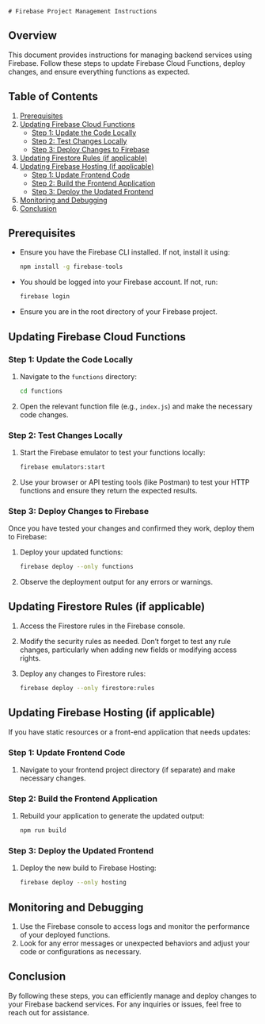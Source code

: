 
    # Firebase Project Management Instructions

## Overview

This document provides instructions for managing backend services using Firebase. Follow these steps to update Firebase Cloud Functions, deploy changes, and ensure everything functions as expected.

## Table of Contents

1. [Prerequisites](#prerequisites)
2. [Updating Firebase Cloud Functions](#updating-firebase-cloud-functions)
   - [Step 1: Update the Code Locally](#step-1-update-the-code-locally)
   - [Step 2: Test Changes Locally](#step-2-test-changes-locally)
   - [Step 3: Deploy Changes to Firebase](#step-3-deploy-changes-to-firebase)
3. [Updating Firestore Rules (if applicable)](#updating-firestore-rules-if-applicable)
4. [Updating Firebase Hosting (if applicable)](#updating-firebase-hosting-if-applicable)
   - [Step 1: Update Frontend Code](#step-1-update-frontend-code)
   - [Step 2: Build the Frontend Application](#step-2-build-the-frontend-application)
   - [Step 3: Deploy the Updated Frontend](#step-3-deploy-the-updated-frontend)
5. [Monitoring and Debugging](#monitoring-and-debugging)
6. [Conclusion](#conclusion)

## Prerequisites

- Ensure you have the Firebase CLI installed. If not, install it using:

  ```bash
  npm install -g firebase-tools
  ```

- You should be logged into your Firebase account. If not, run:

  ```bash
  firebase login
  ```

- Ensure you are in the root directory of your Firebase project.

## Updating Firebase Cloud Functions

### Step 1: Update the Code Locally

1. Navigate to the `functions` directory:

   ```bash
   cd functions
   ```

2. Open the relevant function file (e.g., `index.js`) and make the necessary code changes.

### Step 2: Test Changes Locally

1. Start the Firebase emulator to test your functions locally:

   ```bash
   firebase emulators:start
   ```

2. Use your browser or API testing tools (like Postman) to test your HTTP functions and ensure they return the expected results.

### Step 3: Deploy Changes to Firebase

Once you have tested your changes and confirmed they work, deploy them to Firebase:

1. Deploy your updated functions:

   ```bash
   firebase deploy --only functions
   ```

2. Observe the deployment output for any errors or warnings.

## Updating Firestore Rules (if applicable)

1. Access the Firestore rules in the Firebase console.

2. Modify the security rules as needed. Don’t forget to test any rule changes, particularly when adding new fields or modifying access rights.

3. Deploy any changes to Firestore rules:

   ```bash
   firebase deploy --only firestore:rules
   ```

## Updating Firebase Hosting (if applicable)

If you have static resources or a front-end application that needs updates:

### Step 1: Update Frontend Code

1. Navigate to your frontend project directory (if separate) and make necessary changes.

### Step 2: Build the Frontend Application

1. Rebuild your application to generate the updated output:

   ```bash
   npm run build
   ```

### Step 3: Deploy the Updated Frontend

1. Deploy the new build to Firebase Hosting:

   ```bash
   firebase deploy --only hosting
   ```

## Monitoring and Debugging

1. Use the Firebase console to access logs and monitor the performance of your deployed functions.
2. Look for any error messages or unexpected behaviors and adjust your code or configurations as necessary.

## Conclusion

By following these steps, you can efficiently manage and deploy changes to your Firebase backend services. For any inquiries or issues, feel free to reach out for assistance.

